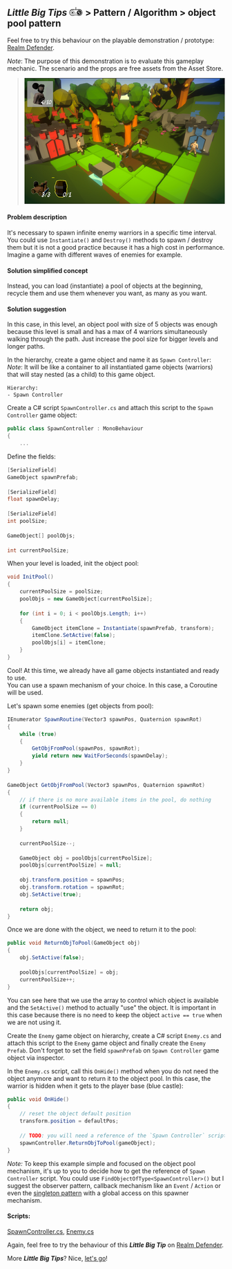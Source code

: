## _**Little Big Tips**_ ![Joystick](https://raw.githubusercontent.com/alissin/alissin.github.io/master/images/joystick.png) > Pattern / Algorithm > object pool pattern

Feel free to try this behaviour on the playable demonstration / prototype: [Realm Defender](https://simmer.io/@alissin/realm-defender).

_Note_: The purpose of this demonstration is to evaluate this gameplay mechanic. The scenario and the props are free assets from the Asset Store.

> ![Realm Defender](./../../z_images/realm_defender/realm-defender.png)

#### Problem description
It's necessary to spawn infinite enemy warriors in a specific time interval. You could use `Instantiate()` and `Destroy()` methods to spawn / destroy them but it is not a good practice because it has a high cost in performance. Imagine a game with different waves of enemies for example.

#### Solution simplified concept
Instead, you can load (instantiate) a pool of objects at the beginning, recycle them and use them whenever you want, as many as you want.

#### Solution suggestion
In this case, in this level, an object pool with size of 5 objects was enough because this level is small and has a max of 4 warriors simultaneously walking through the path. Just increase the pool size for bigger levels and longer paths.

In the hierarchy, create a game object and name it as `Spawn Controller`:
_Note_: It will be like a container to all instantiated game objects (warriors) that will stay nested (as a child) to this game object.

```
Hierarchy:
- Spawn Controller
```

Create a C# script `SpawnController.cs` and attach this script to the `Spawn Controller` game object:

```csharp
public class SpawnController : MonoBehaviour
{
    ...
```

Define the fields:

```csharp
[SerializeField]
GameObject spawnPrefab;

[SerializeField]
float spawnDelay;

[SerializeField]
int poolSize;

GameObject[] poolObjs;

int currentPoolSize;
```

When your level is loaded, init the object pool:

```csharp
void InitPool()
{
    currentPoolSize = poolSize;
    poolObjs = new GameObject[currentPoolSize];

    for (int i = 0; i < poolObjs.Length; i++)
    {
        GameObject itemClone = Instantiate(spawnPrefab, transform);
        itemClone.SetActive(false);
        poolObjs[i] = itemClone;
    }
}
```

Cool! At this time, we already have all game objects instantiated and ready to use.<br/>
You can use a spawn mechanism of your choice. In this case, a Coroutine will be used.

Let's spawn some enemies (get objects from pool):

```csharp
IEnumerator SpawnRoutine(Vector3 spawnPos, Quaternion spawnRot)
{
    while (true)
    {
        GetObjFromPool(spawnPos, spawnRot);
        yield return new WaitForSeconds(spawnDelay);
    }
}

GameObject GetObjFromPool(Vector3 spawnPos, Quaternion spawnRot)
{
    // if there is no more available items in the pool, do nothing
    if (currentPoolSize == 0)
    {
        return null;
    }

    currentPoolSize--;

    GameObject obj = poolObjs[currentPoolSize];
    poolObjs[currentPoolSize] = null;

    obj.transform.position = spawnPos;
    obj.transform.rotation = spawnRot;
    obj.SetActive(true);

    return obj;
}
```

Once we are done with the object, we need to return it to the pool:

```csharp
public void ReturnObjToPool(GameObject obj)
{
    obj.SetActive(false);

    poolObjs[currentPoolSize] = obj;
    currentPoolSize++;
}
```

You can see here that we use the array to control which object is available and the `SetActive()` method to actually "use" the object. It is important in this case because there is no need to keep the object `active == true` when we are not using it.

Create the `Enemy` game object on hierarchy, create a C# script `Enemy.cs` and attach this script to the `Enemy` game object and finally create the `Enemy Prefab`. Don't forget to set the field `spawnPrefab` on `Spawn Controller` game object via inspector.

In the `Enemy.cs` script, call this `OnHide()` method when you do not need the object anymore and want to return it to the object pool. In this case, the warrior is hidden when it gets to the player base (blue castle):

```csharp
public void OnHide()
{
    // reset the object default position
    transform.position = defaultPos;

    // TODO: you will need a reference of the `Spawn Controller` script
    spawnController.ReturnObjToPool(gameObject);
}
```

_Note:_ To keep this example simple and focused on the object pool mechanism, it's up to you to decide how to get the reference of `Spawn Controller` script. You could use `FindObjectOfType<SpawnController>()` but I suggest the observer pattern, callback mechanism like an `Event` / `Action` or even the [singleton pattern](../singleton) with a global access on this spawner mechanism.

#### Scripts:
[SpawnController.cs](./SpawnController.cs), [Enemy.cs](./Enemy.cs)

Again, feel free to try the behaviour of this _**Little Big Tip**_ on [Realm Defender](https://simmer.io/@alissin/realm-defender).

More _**Little Big Tips**_? Nice, [let's go](https://github.com/alissin/little-big-tips)!